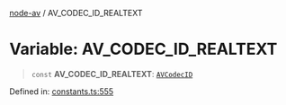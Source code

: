 [node-av](../globals.md) / AV\_CODEC\_ID\_REALTEXT

# Variable: AV\_CODEC\_ID\_REALTEXT

> `const` **AV\_CODEC\_ID\_REALTEXT**: [`AVCodecID`](../type-aliases/AVCodecID.md)

Defined in: [constants.ts:555](https://github.com/seydx/av/blob/f8631fc881b394300b1479f511d55cf1c370a87f/src/constants/constants.ts#L555)
